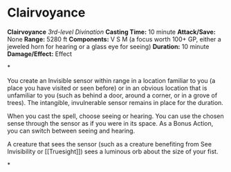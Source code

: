 # Clairvoyance

**Clairvoyance**
_3rd-level Divination_
**Casting Time:** 10 minute
**Attack/Save:** None
**Range:** 5280 ft
**Components:** V S M (a focus worth 100+ GP, either a jeweled horn for hearing or a glass eye for seeing)
**Duration:** 10 minute
**Damage/Effect:** Effect

*<p>You create an Invisible sensor within range in a location familiar to you (a place you have visited or seen before) or in an obvious location that is unfamiliar to you (such as behind a door, around a corner, or in a grove of trees). The intangible, invulnerable sensor remains in place for the duration.

When you cast the spell, choose seeing or hearing. You can use the chosen sense through the sensor as if you were in its space. As a Bonus Action, you can switch between seeing and hearing.

A creature that sees the sensor (such as a creature benefiting from See Invisibility or [[Truesight]]) sees a luminous orb about the size of your fist.</p>*